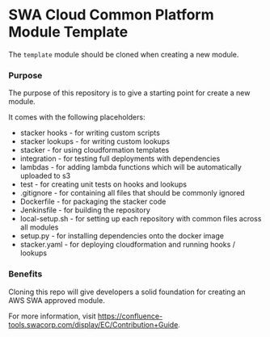 # SWA Cloud Common Platform Module Template

The `template` module should be cloned when creating a new module.

### Purpose
The purpose of this repository is to give a starting point for create a new module.

It comes with the following placeholders:

* stacker hooks - for writing custom scripts
* stacker lookups - for writing custom lookups
* stacker - for using cloudformation templates
* integration - for testing full deployments with dependencies
* lambdas - for adding lambda functions which will be automatically uploaded to s3
* test - for creating unit tests on hooks and lookups
* .gitignore - for containing all files that should be commonly ignored
* Dockerfile - for packaging the stacker code
* Jenkinsfile - for building the repository
* local-setup.sh - for setting up each repository with common files across all modules
* setup.py - for installing dependencies onto the docker image
* stacker.yaml - for deploying cloudformation and running hooks / lookups

### Benefits
Cloning this repo will give developers a solid foundation for creating an AWS SWA approved module.

For more information, visit https://confluence-tools.swacorp.com/display/EC/Contribution+Guide.

